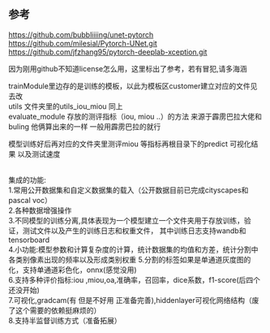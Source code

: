 ## 参考

https://github.com/bubbliiiing/unet-pytorch
https://github.com/milesial/Pytorch-UNet.git
https://github.com/jfzhang95/pytorch-deeplab-xception.git

因为刚用github不知道license怎么用，这里标出了参考，若有冒犯,请多海涵



trainModule里边存的是训练的模板，以此为模板区customer建立对应的文件见去改<br>
utils 文件夹里的utils_iou_miou 同上<br>
evaluate_module 存放的测评指标（iou, miou ..）的方法 来源于霹雳巴拉大佬和buling  他俩算出来的一样 一般用霹雳巴拉的就行<br>


模型训练好后再对应的文件夹里测评miou 等指标再根目录下的predict 可视化结果 以及测试速度<br>

<br>
集成的功能:<br>
   1.常用公开数据集和自定义数据集的载入（公开数据目前已完成cityscapes和pascal voc）<br>
   2.各种数据增强操作<br>
   3.不同模型的训练分离,具体表现为一个模型建立一个文件夹用于存放训练，验证，测试文件以及产生的训练日志和权重文件，
   其中训练日志支持wandb和tensorboard<br>
   4.小功能:模型参数和计算复杂度的计算，统计数据集的均值和方差，统计分割中各类别像素出现的频率以及形成类别权重
   5.分割的标签如果是单通道灰度图的化，支持单通道彩色化，onnx(感觉没用)<br>
   6.支持多种评价指标:iou ,miou,oa,准确率，召回率，dice系数，f1-score(后四个还没开始)<br>
   7.可视化,gradcam(有 但是不好用 正准备完善),hiddenlayer可视化网络结构（废了这个需要的依赖挺麻烦的）<br>
   8.支持半监督训练方式（准备拓展）